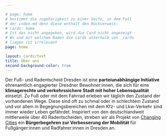 ```yaml
---

# page: home
# bestimmt die zugehörigkeit zu einer Seite, in dem Fall
# der index.md denn diese enthält den Rückverweis:
# cards: home
# Ist das nicht angegeben, wird die Card nicht angezeigt
# Wo und mit welchem Namen die Cards unterhalb von _cards
# liegen ist irrelevant
page: home

layout: cards/text
title: Über uns
second-background-color: true
---
```


Der Fuß- und Radentscheid Dresden ist eine **parteiunabhängige Initiative** ehrenamtlich engagierter Dresdner Bewohner:innen, die sich für eine **klimagerechte und verkehrssichere Stadt mit hoher Lebensqualität** einsetzt. Zu Fuß oder mit dem Fahrrad erleben wir täglich den Zustand der vorhandenen Wege. Diese sind oft zu schmal oder in schlechtem Zustand und vor allem in Begegnungsbereichen mit dem Kfz- und Lkw-Verkehr sind immer wieder Leben gefährdet. Inspiriert von den deutschlandweit mittlerweile über 40 Radentscheiden, streben wir als Projekt von [Changing Cities](https://changing-cities.org/radentscheide/) ein **Bürgerbegehren zur Verbesserung der Mobilität** für Fußgänger:innen und Radfahrer:innen in Dresden an.
